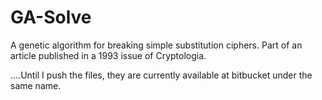 GA-Solve
========

A genetic algorithm for breaking simple substitution ciphers.   Part of an article published in a 1993 issue of Cryptologia.

....Until I push the files, they are currently available at bitbucket under the same name.
